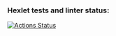 ### Hexlet tests and linter status:
[![Actions Status](https://github.com/latnikou/frontend-project-44/workflows/hexlet-check/badge.svg)](https://github.com/latnikou/frontend-project-44/actions)